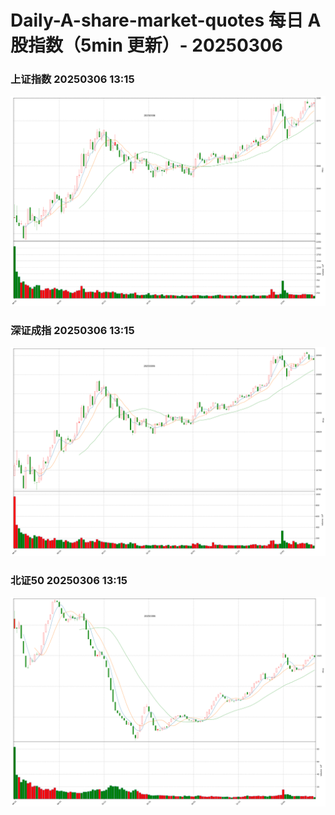 
# Daily-A-share-market-quotes 每日 A 股指数（5min 更新）- 20250306

### 上证指数 20250306 13:15
![](./fig/2025/3/20250306-sh000001.png)

### 深证成指 20250306 13:15
![](./fig/2025/3/20250306-sz399001.png)

### 北证50 20250306 13:15
![](./fig/2025/3/20250306-bj899050.png)
